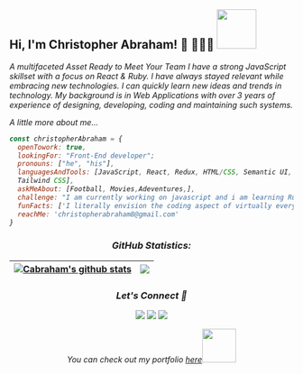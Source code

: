 <h2> Hi, I'm Christopher Abraham! 👋 👩🏾‍💻 <img src="https://media1.giphy.com/media/26xBwdIuRJiAIqHwA/giphy.gif?cid=ecf05e47skzjlffj8s908hcg3x60q5hxz7i5gj8ienljgwf2&rid=giphy.gif&ct=g" width="70"></h2>
<p><em>A multifaceted Asset Ready to Meet Your Team
I have a strong JavaScript skillset with a focus on React & Ruby. I have always stayed relevant while embracing new technologies. I can quickly learn new ideas and trends in technology. My background is in Web Applications with over 3 years of experience of designing, developing, coding and maintaining such systems.
  
A little more about me...

```javascript
const christopherAbraham = {
  openTowork: true,
  lookingFor: "Front-End developer";
  pronouns: ["he", "his"],
  languagesAndTools: [JavaScript, React, Redux, HTML/CSS, Semantic UI, Bootstrap,
  Tailwind CSS],
  askMeAbout: [Football, Movies,Adeventures,],
  challenge: "I am currently working on javascript and i am learning Ruby on Rails",
  funFacts: ['I literally envision the coding aspect of virtually everything'],
  reachMe: 'christopherabraham8@gmail.com'
}
```

<h3 align="center">GitHub Statistics:</h3>

| <a href="https://github.com/Cabraham1/github-readme-stats"><img align="center" src="https://github-readme-stats.vercel.app/api?username=Cabraham1&show_icons=true&include_all_commits=true&theme=buefy&hide_border=true" alt="Cabraham's github stats" /></a> | <a href="https://github.com/Cabraham1/github-readme-stats"><img align="center" src="https://github-readme-stats.vercel.app/api/top-langs/?username=Cabraham1&layout=compact&theme=buefy&hide_border=true" /></a> |
| ----------------------------------------------------------------------------------------------------------------------------------------------------------------------------------------------------------------------------------------------------------- | ---------------------------------------------------------------------------------------------------------------------------------------------------------------------------------------------------------------- |
<h3 align="center">Let's Connect 🤝</h3>
<div align="center">
<a target="_blank"
href="https://www.linkedin.com/in/abrahamchristopher/"><img
src="https://img.shields.io/badge/-LinkedIn-0077b5?style=for-the-badge&logo=LinkedIn&logoColor=white"></img></a> <a target="_blank"
href="mailto:christopherabraham8@gmail.com"><img
src="https://img.shields.io/badge/-Gmail-D14836?style=for-the-badge&logo=Gmail&logoColor=white"></img></a> <a target="_blank"
href="https://twitter.com/_Cabraham"><img
src="https://img.shields.io/badge/-Twitter-1DA1F2?style=for-the-badge&logo=Twitter&logoColor=white"></img></a>
<div/>

<p>You can check out my portfolio <a href="https://abrahamchristopher-react-portfolio.netlify.app/">here</a><img src="https://media.giphy.com/media/cKPse5DZaptID3YAMK/giphy.gif" width="60"></p>
